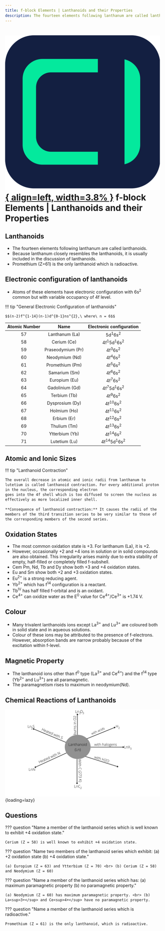 ```yaml
---
title: f-block Elements | Lanthanoids and their Properties
description: The fourteen elements following lanthanum are called lanthanoids. Because lanthanum closely resembles the lanthanoids, it is usually included in the discussion of lanthanoids.
---
```


# [![ChemistryEdu Logo](../../../images/favicon.svg){ align=left, width=3.8% }](../../../index.md)  f-block Elements | Lanthanoids and their Properties

## Lanthanoids

* The fourteen elements following lanthanum are called lanthanoids.
* Because lanthanum closely resembles the lanthanoids, it is usually included in the discussion of lanthanoids.
* Promethium (Z=61) is the only lanthanoid which is radioactive.

## Electronic configuration of lanthanoids

* Atoms of these elements have electronic configuration with 6s<sup>2</sup> common but with variable occupancy of 4f level.

!!! tip "General Electronic Configuration of lanthanoids"

    $$(n-2)f^{1-14}(n-1)d^{0-1}ns^{2},\ where\ n = 6$$

| Atomic Number | Name              | Electronic configuration                    |
|:-------------:|:-----------------:|:-------------------------------------------:|
| 57            | Lanthanum (La)    | 5d<sup>1</sup>6s<sup>2</sup>                |
| 58            | Cerium (Ce)       | 4f<sup>1</sup>5d<sup>1</sup>6s<sup>2</sup>  |
| 59            | Praseodymium (Pr) | 4f<sup>3</sup>6s<sup>2</sup>                |
| 60            | Neodymium (Nd)    | 4f<sup>4</sup>6s<sup>2</sup>                |
| 61            | Promethium (Pm)   | 4f<sup>5</sup>6s<sup>2</sup>                |
| 62            | Samarium (Sm)     | 4f<sup>6</sup>6s<sup>2</sup>                |
| 63            | Europium (Eu)     | 4f<sup>7</sup>6s<sup>2</sup>                |
| 64            | Gadolinium (Gd)   | 4f<sup>7</sup>5d<sup>1</sup>6s<sup>2</sup>  |
| 65            | Terbium (Tb)      | 4f<sup>9</sup>6s<sup>2</sup>                |
| 66            | Dysprosium (Dy)   | 4f<sup>10</sup>6s<sup>2</sup>               |
| 67            | Holmium (Ho)      | 4f<sup>11</sup>6s<sup>2</sup>               |
| 68            | Erbium (Er)       | 4f<sup>12</sup>6s<sup>2</sup>               |
| 69            | Thulium (Tm)      | 4f<sup>13</sup>6s<sup>2</sup>               |
| 70            | Ytterbium (Yb)    | 4f<sup>14</sup>6s<sup>2</sup>               |
| 71            | Lutetium (Lu)     | 4f<sup>14</sup>5d<sup>1</sup>6s<sup>2</sup> |

## Atomic and Ionic Sizes

!!! tip "Lanthanoid Contraction"

    The overall decrease in atomic and ionic radii from lanthanum to lutetium is called lanthanoid contraction. For every additional proton in the nucleus, the corresponding electron
    goes into the 4f shell which is too diffused to screen the nucleus as effectively as more localized inner shell.

    **Consequence of lanthanoid contraction:** It causes the radii of the members of the third transition series to be very similar to those of the corresponding members of the second series.

## Oxidation States

* The most common oxidation state is +3. For lanthanum (La), it is +2.
* However, occasionally +2 and +4 ions in solution or in solid compounds are also obtained. This irregularity arises mainly due to extra stability of empty, half-filled or completely filled f-subshell.
* Cem Pm, Nd, Tb and Dy show both +3 and +4 oxidation states.
* Eu and Sm show both +2 and +3 oxidation states.
* Eu<sup>2+</sup> is a strong reducing agent.
* Yb<sup>2+</sup> which has f<sup>14</sup> configuration is a reactant.
* Tb<sup>IV</sup> has half filled f-orbital and is an oxidant.
* Ce<sup>4+</sup> can oxidize water as the E<sup>0</sup> value for Ce<sup>4+</sup>/Ce<sup>3+</sup> is +1.74 V.

## Colour

* Many trivalent lanthanoids ions except La<sup>3+</sup> and Lu<sup>3+</sup> are coloured both in solid state and in aqueous solutions.
* Colour of these ions may be attributed to the presence of f-electrons. However, absorption bands are narrow probably because of the excitation within f-level.

## Magnetic Property

* The lanthanoid ions other than f<sup>0</sup> type (La<sup>3+</sup> and Ce<sup>4+</sup>) and the f<sup>14</sup> type (Yb<sup>2+</sup> and Lu<sup>3+</sup>) are all paramagnetic.
* The paramagnetism rises to maximum in neodymium(Nd).

## Chemical Reactions of Lanthanoids

![Lanthanoid reactions](images/lanthanoid_reactions.webp){loading=lazy}

## Questions

??? question "Name a member of the lanthanoid series which is well known to exhibit +4 oxidation state."

    Cerium (Z = 58) is well known to exhibit +4 oxidation state.

??? question "Name two members of the lanthanoid series which exhibit: (a) +2 oxidation state (b) +4 oxidation state."

    (a) Europium (Z = 63) and Ytterbium (Z = 70) <br> (b) Cerium (Z = 58) and Neodymium (Z = 60)

??? question "Name a member of the lanthanoid series which has: (a) maximum paramagnetic property (b) no paramagnetic property."

    (a) Neodymium (Z = 60) has maximum paramagnetic property. <br> (b) La<sup>3+</sup> and Ce<sup>4+</sup> have no paramagnetic property.

??? question "Name a member of the lanthanoid series which is radioactive."

    Promethium (Z = 61) is the only lanthanoid, which is radioactive.
